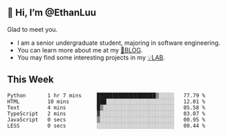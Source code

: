 ## 👋 Hi, I’m @EthanLuu

Glad to meet you.

- I am a senior undergraduate student, majoring in software engineering.
- You can learn more about me at my [📝BLOG](https://blog.ethanloo.cn).
- You may find some interesting projects in my [💡LAB](https://lab.ethanloo.cn).

## This Week
<!--START_SECTION:waka-->

```text
Python       1 hr 7 mins     ███████████████████▒░░░░░   77.79 %
HTML         10 mins         ███░░░░░░░░░░░░░░░░░░░░░░   12.01 %
Text         4 mins          █▒░░░░░░░░░░░░░░░░░░░░░░░   05.58 %
TypeScript   2 mins          ▓░░░░░░░░░░░░░░░░░░░░░░░░   03.07 %
JavaScript   0 secs          ▒░░░░░░░░░░░░░░░░░░░░░░░░   00.95 %
LESS         0 secs          ░░░░░░░░░░░░░░░░░░░░░░░░░   00.44 %
```

<!--END_SECTION:waka-->
